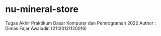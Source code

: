 # nu-mineral-store
Tugas Akhir Praktikum Dasar Komputer dan Pemrograman 2022
Author : Dimas Fajar Awaludin (21120121120016)

